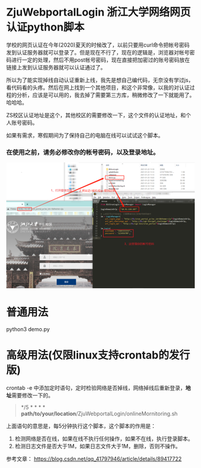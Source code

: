 # ZjuWebportalLogin 浙江大学网络网页认证python脚本

学校的网页认证在今年(2020)夏天的时候改了，以前只要用curl命令把帐号密码发到认证服务器就可以登录了。但是现在不行了，现在的逻辑是，浏览器对帐号密码进行一定的处理，然后不用post帐号密码，现在直接把加密过的账号密码放在链接上发到认证服务器就可以认证通过了。

所以为了能实现掉线自动认证重新上线，我先是想自己编代码，无奈没有学过js，看代码看的头疼。然后在网上找到一个其他项目，和这个非常像，以我的对认证过程的分析，应该是可以用的，我去掉了需要第三方库，稍微修改了一下就能用了。哈哈哈。

ZS校区认证地址是这个，其他校区的需要修改一下，这个文件的认证地址，和个人账号密码。

如果有需求，寒假期间为了保持自己的电脑在线可以试试这个脚本。

### 在使用之前，请务必修改你的帐号密码，以及登录地址。
![修改登录地址，填写登录帐号](DomainOrIpLocation.png)

# 普通用法

python3 demo.py 

# 高级用法(仅限linux支持crontab的发行版)

crontab -e 中添加定时语句，定时检验网络是否掉线，网络掉线后重新登录，**地址**需要修改一下的。

> */5 * * * * **path/to/your/location**/ZjuWebportalLogin/onlineMornitoring.sh 

上面语句的意思是，每5分钟执行这个脚本，这个脚本的作用是：
1. 检测网络是否在线，如果在线不执行任何操作，如果不在线，执行登录脚本。
2. 检测日志文件是否大于1M，如果日志文件大于1M，删除，否则不操作。


参考文章：
	https://blog.csdn.net/qq_41797946/article/details/89417722

